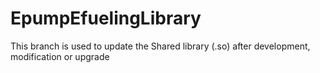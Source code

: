 # EpumpEfuelingLibrary

This branch is used to update the Shared library (.so) after development, modification or upgrade

